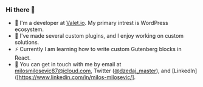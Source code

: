 ### Hi there 👋
- 🔭 I'm a developer at [Valet.io](https://valet.io). My primary intrest is WordPress ecosystem. 
- 🌱 I've made several custom plugins, and I enjoy working on custom solutions.
- ⚡ Currently I am learning how to write custom Gutenberg blocks in React. 
- 💬 You can get in touch with me by email at [milosmilosevic87@icloud.com](mailto:milosmilosevic87@icloud.com), Twitter ([@dzedaj_master](https://twitter.com/dzedaj_master)), and [LinkedIn]([https://www.linkedin.com/in/milos-milosevic/].
